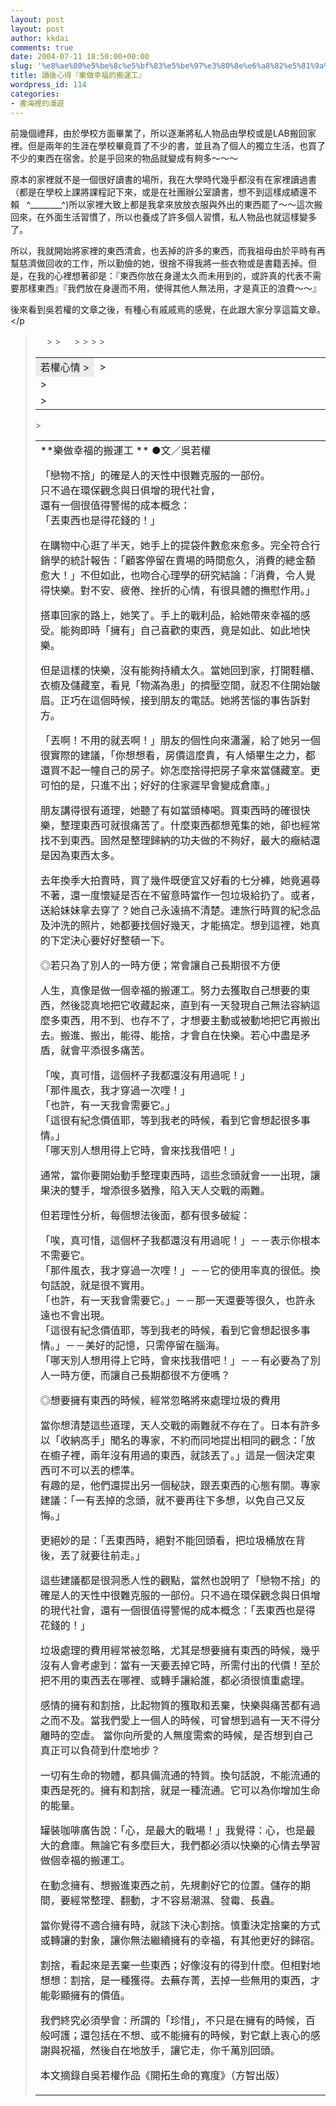 ```yaml
---
layout: post
layout: post
author: kkdai
comments: true
date: 2004-07-11 18:50:00+00:00
slug: '%e8%ae%80%e5%be%8c%e5%bf%83%e5%be%97%e3%80%8e%e6%a8%82%e5%81%9a%e5%b9%b8%e7%a6%8f%e7%9a%84%e6%90%ac%e9%81%8b%e5%b7%a5%e3%80%8f'
title: 讀後心得『樂做幸福的搬運工』
wordpress_id: 114
categories:
- 書海裡的漫遊
---
```


前幾個禮拜，由於學校方面畢業了，所以逐漸將私人物品由學校或是LAB搬回家裡。但是兩年的生涯在學校畢竟買了不少的書，並且為了個人的獨立生活，也買了不少的東西在宿舍。於是乎回來的物品就變成有夠多～～～

原本的家裡就不是一個很好讀書的場所，我在大學時代幾乎都沒有在家裡讀過書（都是在學校上課將課程記下來，或是在社團辦公室讀書，想不到這樣成績還不賴   ^________^)所以家裡大致上都是我拿來放放衣服與外出的東西罷了～～這次搬回來，在外面生活習慣了，所以也養成了許多個人習慣，私人物品也就這樣變多了。

所以，我就開始將家裡的東西清倉，也丟掉的許多的東西，而我祖母由於平時有再幫慈濟做回收的工作，所以勤儉的她，很捨不得我將一些衣物或是書籍丟掉。但是，在我的心裡想著卻是：『東西你放在身邊太久而未用到的，或許真的代表不需要那樣東西』『我們放在身邊而不用，使得其他人無法用，才是真正的浪費～～』

後來看到吳若權的文章之後，有種心有戚戚焉的感覺，在此跟大家分享這篇文章。　</p
<!-- more -->
>

<blockquote>　
> 
> 　 <table cellpadding="0" width="93%" cellspacing="0" ><tbody ><tr >
> <td height="22" bgcolor="#ececec" align="center" nowrap="true" valign="bottom" >若權心情  
> </td>
> <td width="88%" >
> </td></tr><tr >
> <td colspan="2" >
> </td></tr><tr >
> <td colspan="2" >
> </td></tr></tbody></table><table cellpadding="0" width="93%" cellspacing="0" ><tbody ><tr >
> <td class="t1622" >**樂做幸福的搬運工  
**  
●文／吳若權  
  
「戀物不捨」的確是人的天性中很難克服的一部份。  
只不過在環保觀念與日俱增的現代社會，  
還有一個很值得警惕的成本概念：  
「丟東西也是得花錢的！」  
  
在購物中心逛了半天，她手上的提袋件數愈來愈多。完全符合行銷學的統計報告：「顧客停留在賣場的時間愈久，消費的總金額愈大！」不但如此，也吻合心理學的研究結論：「消費，令人覺得快樂。對不安、疲倦、挫折的心情，有很具體的撫慰作用。」  
  
搭車回家的路上，她笑了。手上的戰利品，給她帶來幸福的感受。能夠即時「擁有」自己喜歡的東西，竟是如此、如此地快樂。  
  
但是這樣的快樂，沒有能夠持續太久。當她回到家，打開鞋櫃、衣櫥及儲藏室，看見「物滿為患」的擠壓空間，就忍不住開始皺眉。正巧在這個時候，接到朋友的電話。她將苦惱的事告訴對方。  
  
「丟啊！不用的就丟啊！」朋友的個性向來瀟灑，給了她另一個很實際的建議，「你想想看，房價這麼貴，有人傾畢生之力，都還買不起一幢自己的房子。妳怎麼捨得把房子拿來當儲藏室。更可怕的是，只進不出；好好的住家遲早會變成倉庫。」  
  
朋友講得很有道理，她聽了有如當頭棒喝。買東西時的確很快樂，整理東西可就很痛苦了。什麼東西都想蒐集的她，卻也經常找不到東西。固然是整理歸納的功夫做的不夠好，最大的癥結還是因為東西太多。  
  
去年換季大拍賣時，買了幾件既便宜又好看的七分褲，她竟遍尋不著，還一度懷疑是否在不留意時當作一包垃圾給扔了。或者，送給妹妹拿去穿了？她自己永遠搞不清楚。連旅行時買的紀念品及沖洗的照片，她都要找個好幾天，才能搞定。想到這裡，她真的下定決心要好好整頓一下。  
  
◎若只為了別人的一時方便；常會讓自己長期很不方便  
  
人生，真像是做一個幸福的搬運工。努力去獲取自己想要的東西，然後認真地把它收藏起來，直到有一天發現自己無法容納這麼多東西，用不到、也存不了，才想要主動或被動地把它再搬出去。搬進、搬出，能得、能捨，才會自在快樂。若心中盡是矛盾，就會平添很多痛苦。  
  
「唉，真可惜，這個杯子我都還沒有用過呢！」  
「那件風衣，我才穿過一次哩！」  
「也許，有一天我會需要它。」  
「這很有紀念價值耶，等到我老的時候，看到它會想起很多事情。」  
「哪天別人想用得上它時，會來找我借吧！」  
  
通常，當你要開始動手整理東西時，這些念頭就會一一出現，讓果決的雙手，增添很多猶豫，陷入天人交戰的兩難。  
  
但若理性分析，每個想法後面，都有很多破綻：  
  
「唉，真可惜，這個杯子我都還沒有用過呢！」－－表示你根本不需要它。  
「那件風衣，我才穿過一次哩！」－－它的使用率真的很低。換句話說，就是很不實用。  
「也許，有一天我會需要它。」－－那一天還要等很久，也許永遠也不會出現。  
「這很有紀念價值耶，等到我老的時候，看到它會想起很多事情。」－－美好的記憶，只需停留在腦海。  
「哪天別人想用得上它時，會來找我借吧！」－－有必要為了別人一時方便，而讓自己長期都很不方便嗎？  
  
◎想要擁有東西的時候，經常忽略將來處理垃圾的費用  
  
當你想清楚這些道理，天人交戰的兩難就不存在了。日本有許多以「收納高手」聞名的專家，不約而同地提出相同的觀念：「放在櫥子裡，兩年沒有用過的東西，就該丟了。」這是一個決定東西可不可以丟的標準。  
有趣的是，他們還提出另一個秘訣，跟丟東西的心態有關。專家建議：「一有丟掉的念頭，就不要再往下多想，以免自己又反悔。」  
  
更絕妙的是：「丟東西時，絕對不能回頭看，把垃圾桶放在背後，丟了就要往前走。」  
  
這些建議都是很洞悉人性的觀點，當然也說明了「戀物不捨」的確是人的天性中很難克服的一部份。只不過在環保觀念與日俱增的現代社會，還有一個很值得警惕的成本概念：「丟東西也是得花錢的！」  
  
垃圾處理的費用經常被忽略，尤其是想要擁有東西的時候，幾乎沒有人會考慮到：當有一天要丟掉它時，所需付出的代價！至於把不用的東西丟在哪裡、或轉手讓給誰，都必須很慎重處理。  
  
感情的擁有和割捨，比起物質的獲取和丟棄，快樂與痛苦都有過之而不及。當我們愛上一個人的時候，可曾想到過有一天不得分離時的空虛。 當你向所愛的人無度需索的時候，是否想到自己真正可以負荷到什麼地步？  
  
一切有生命的物體，都具備流通的特質。換句話說，不能流通的東西是死的。擁有和割捨，就是一種流通。它可以為你增加生命的能量。  
  
罐裝咖啡廣告說：「心，是最大的戰場！」我覺得：心，也是最大的倉庫。無論它有多麼巨大，我們都必須以快樂的心情去學習做個幸福的搬運工。  
  
在動念擁有、想搬進東西之前，先規劃好它的位置。儲存的期間，要經常整理、翻動，才不容易潮濕、發霉、長蟲。  
  
當你覺得不適合擁有時，就該下決心割捨。慎重決定捨棄的方式或轉讓的對象，讓你無法繼續擁有的幸福，有其他更好的歸宿。  
  
割捨，看起來是丟棄一些東西；好像沒有的得到什麼。但相對地想想：割捨，是一種獲得。去蕪存菁，丟掉一些無用的東西，才能彰顯擁有的價值。  
  
我們終究必須學會：所謂的「珍惜」，不只是在擁有的時候，百般呵護；還包括在不想、或不能擁有的時候，對它獻上衷心的感謝與祝福，然後自在地放手，讓它走，你千萬別回頭。  
  
本文摘錄自吳若權作品《開拓生命的寬度》（方智出版）  

> </td></tr></tbody></table>
> 
> </blockquote>
